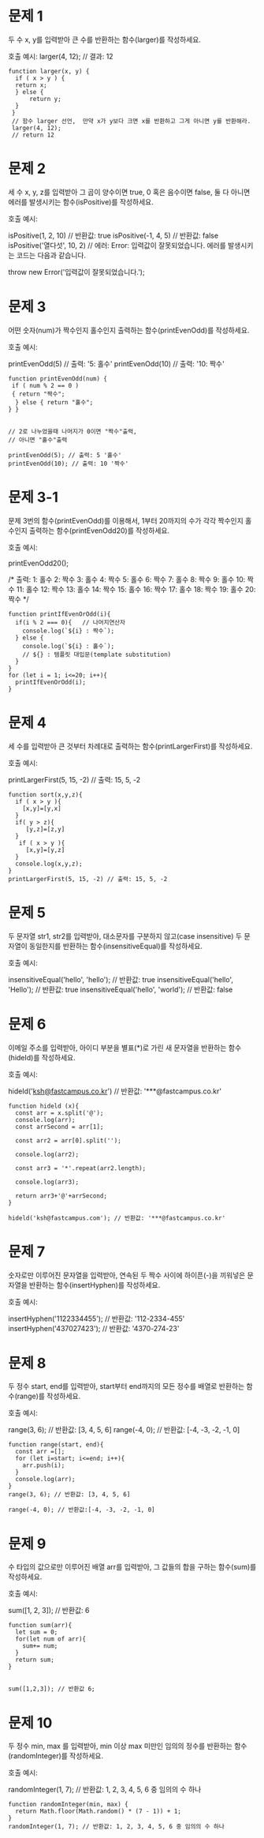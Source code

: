# 문제 1 

두 수 x, y를 입력받아 큰 수를 반환하는 함수(larger)를 작성하세요.

호출 예시: larger(4, 12); // 결과: 12

```
function larger(x, y) {
  if ( x > y ) {
  return x;
  } else {
      return y;
  }
 }
 // 함수 larger 선언,  만약 x가 y보다 크면 x를 반환하고 그게 아니면 y를 반환해라.
 larger(4, 12);
 // return 12
 ```
 


# 문제 2 

세 수 x, y, z를 입력받아 그 곱이 양수이면 true, 0 혹은 음수이면 false, 둘 다 아니면 에러를 발생시키는 함수(isPositive)를 작성하세요.

호출 예시:

isPositive(1, 2, 10) // 반환값: true isPositive(-1, 4, 5) // 반환값: false isPositive('열다섯', 10, 2) // 에러: Error: 입력값이 잘못되었습니다. 에러를 발생시키는 코드는 다음과 같습니다.

throw new Error('입력값이 잘못되었습니다.');

# 문제 3 

어떤 숫자(num)가 짝수인지 홀수인지 출력하는 함수(printEvenOdd)를 작성하세요.

호출 예시:

printEvenOdd(5) // 출력: '5: 홀수' printEvenOdd(10) // 출력: '10: 짝수' 

 ```
function printEvenOdd(num) { 
  if ( num % 2 == 0 ) 
  { return "짝수";
   } else { return "홀수";
} }

  
// 2로 나누었을때 나머지가 0이면 "짝수"출력,
// 아니면 "홀수"출력

printEvenOdd(5); // 출력: 5 '홀수'
printEvenOdd(10); // 출력: 10 '짝수'
 ```

# 문제 3-1 

문제 3번의 함수(printEvenOdd)를 이용해서, 1부터 20까지의 수가 각각 짝수인지 홀수인지 출력하는 함수(printEvenOdd20)를 작성하세요.

호출 예시:

printEvenOdd20();

/* 출력: 1: 홀수 2: 짝수 3: 홀수 4: 짝수 5: 홀수 6: 짝수 7: 홀수 8: 짝수 9: 홀수 10: 짝수 11: 홀수 12: 짝수 13: 홀수 14: 짝수 15: 홀수 16: 짝수 17: 홀수 18: 짝수 19: 홀수 20: 짝수 */

```
function printIfEvenOrOdd(i){
  if(i % 2 === 0){   // 나머지연산자
    console.log(`${i} : 짝수`);
  } else {
    console.log(`${i} : 홀수`);
    // ${} : 템플릿 대입문(template substitution)
  }
}
for (let i = 1; i<=20; i++){ 
  printIfEvenOrOdd(i);
}
```

# 문제 4 

세 수를 입력받아 큰 것부터 차례대로 출력하는 함수(printLargerFirst)를 작성하세요.

호출 예시:

printLargerFirst(5, 15, -2) // 출력: 15, 5, -2

```
function sort(x,y,z){
  if ( x > y ){
    [x,y]=[y,x]
  }
  if( y > z){
     [y,z]=[z,y]
  }
   if ( x > y ){
     [x,y]=[y,z]
  }
  console.log(x,y,z);
}
printLargerFirst(5, 15, -2) // 출력: 15, 5, -2
```

# 문제 5 

두 문자열 str1, str2를 입력받아, 대소문자를 구분하지 않고(case insensitive) 두 문자열이 동일한지를 반환하는 함수(insensitiveEqual)를 작성하세요.

호출 예시:

insensitiveEqual('hello', 'hello'); // 반환값: true insensitiveEqual('hello', 'Hello'); // 반환값: true insensitiveEqual('hello', 'world'); // 반환값: false

# 문제 6 

이메일 주소를 입력받아, 아이디 부분을 별표(*)로 가린 새 문자열을 반환하는 함수(hideId)를 작성하세요.

호출 예시:

hideId('ksh@fastcampus.co.kr') // 반환값: '***@fastcampus.co.kr'

```
function hideld (x){
  const arr = x.split('@');
  console.log(arr);
  const arrSecond = arr[1];
  
  const arr2 = arr[0].split('');
  
  console.log(arr2);
  
  const arr3 = '*'.repeat(arr2.length);
  
  console.log(arr3);
  
  return arr3+'@'+arrSecond;
}

hideld('ksh@fastcampus.com'); // 반환값: '***@fastcampus.co.kr'
```

# 문제 7 

숫자로만 이루어진 문자열을 입력받아, 연속된 두 짝수 사이에 하이픈(-)을 끼워넣은 문자열을 반환하는 함수(insertHyphen)를 작성하세요.

호출 예시:

insertHyphen('1122334455'); // 반환값: '112-2334-455' insertHyphen('437027423'); // 반환값: '4370-274-23'

# 문제 8 

두 정수 start, end를 입력받아, start부터 end까지의 모든 정수를 배열로 반환하는 함수(range)를 작성하세요.

호출 예시:

range(3, 6); // 반환값: [3, 4, 5, 6] range(-4, 0); // 반환값: [-4, -3, -2, -1, 0]

```
function range(start, end){
  const arr =[];
  for (let i=start; i<=end; i++){
    arr.push(i);
  }
  console.log(arr);
}
range(3, 6); // 반환값: [3, 4, 5, 6]

range(-4, 0); // 반환값:[-4, -3, -2, -1, 0] 

```

# 문제 9 

수 타입의 값으로만 이루어진 배열 arr를 입력받아, 그 값들의 합을 구하는 함수(sum)를 작성하세요.

호출 예시:

sum([1, 2, 3]); // 반환값: 6

```
function sum(arr){
  let sum = 0;
  for(let num of arr){
    sum+= num;
  }
  return sum;
}


sum([1,2,3]); // 반환값 6;
```

# 문제 10 

두 정수 min, max 를 입력받아, min 이상 max 미만인 임의의 정수를 반환하는 함수(randomInteger)를 작성하세요.

호출 예시:

randomInteger(1, 7); // 반환값: 1, 2, 3, 4, 5, 6 중 임의의 수 하나

```
function randomInteger(min, max) {
  return Math.floor(Math.random() * (7 - 1)) + 1;
}
randomInteger(1, 7); // 반환값: 1, 2, 3, 4, 5, 6 중 임의의 수 하나

```
